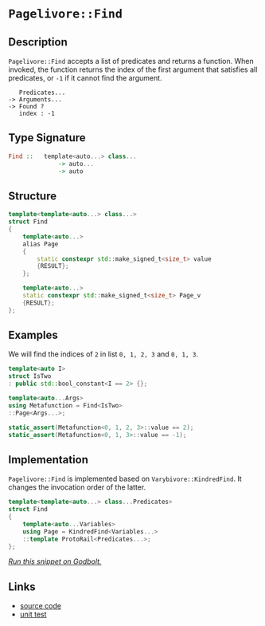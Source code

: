 <!-- Copyright 2024 Feng Mofan
SPDX-License-Identifier: Apache-2.0 -->

# `Pagelivore::Find`

## Description

`Pagelivore::Find` accepts a list of predicates and returns a function.
When invoked, the function returns the index of the first argument that satisfies all predicates, or `-1` if it cannot find the argument.

<pre><code>   Predicates...
-> Arguments...
-> Found ?
   index : -1</code></pre>

## Type Signature

```Haskell
Find ::   template<auto...> class...
              -> auto...
              -> auto
```

## Structure

```C++
template<template<auto...> class...>
struct Find
{
    template<auto...>
    alias Page
    {
        static constexpr std::make_signed_t<size_t> value
        {RESULT};
    };

    template<auto...>
    static constexpr std::make_signed_t<size_t> Page_v
    {RESULT};
};
```

## Examples

We will find the indices of `2` in list `0, 1, 2, 3` and `0, 1, 3`.

```C++
template<auto I>
struct IsTwo
: public std::bool_constant<I == 2> {};

template<auto...Args>
using Metafunction = Find<IsTwo>
::Page<Args...>;

static_assert(Metafunction<0, 1, 2, 3>::value == 2);
static_assert(Metafunction<0, 1, 3>::value == -1);
```

## Implementation

`Pagelivore::Find` is implemented based on `Varybivore::KindredFind`. It changes the invocation order of the latter.

```C++
template<template<auto...> class...Predicates>
struct Find
{
    template<auto...Variables>
    using Page = KindredFind<Variables...>
    ::template ProtoRail<Predicates...>;
};
```

[*Run this snippet on Godbolt.*](https://godbolt.org/#z:OYLghAFBqd5QCxAYwPYBMCmBRdBLAF1QCcAaPECAMzwBtMA7AQwFtMQByARg9KtQYEAysib0QXACx8BBAKoBnTAAUAHpwAMvAFYTStJg1DIApACYAQuYukl9ZATwDKjdAGFUtAK4sGIM2akrgAyeAyYAHI%2BAEaYxBIaXKQADqgKhE4MHt6%2B/oGp6Y4CoeFRLLHxXIm2mPZFDEIETMQE2T5%2BATV1mY3NBCWRMXEJSQpNLW25nWN9A2UVIwCUtqhexMjsHOYAzGHI3lgA1CbbbgQAnsmYAPoExEyECifYJhoAgjt7B5jHp8hj6CwVGerw%2B7wA9AAqaGQw4ANWa52ieAAbiR2CAANJhdDETDoABiOMOMMh4KhMMOvRaJJh4NBBEwLGSBkZJzcTC8RAAdLyQe8xsQvA5DtiGLj8UTxaCTAB2KzvQ5Kw6M5mszDs1Usphs06cnl87bYQ77JgKBS87nKPH4USMp5G0HKw6C4UEQ7W1BEABKD1oTuVcosLqajmQJoEY0wqmSxEO%2BtQhxRYi8PyDAFouHKACInYM5vMyxXKrXqzVM7W6jlc1CW54mgzmy1vYB4pmMAgOl7FpVedJGQ6%2Bui/bMe4he1BD/2nFtttiCC2Gl7bBUfWW5ldFt6lnUavU1w5E4hjflvV0isUSwk49lHk%2BO95BgNKndV1976sG7n101N3nW/E8DtTAu2fEMhRFT0fT9MCg0DHtnRDHUgIjBgoxjOMEyTFM0wQ50nzwxClRMABWKwSOzCBFkOdN6wBEAQBYJgAGsbnSYBwnQW52XSAAvG4CFPIiiIIt5hPEw48CoVD0NjQ4oDrMwADZzCUgDbV3B03DvQSjQY5NvEwRZFjAiTA3lQ48QINYGEODQ82OdctzMojaiUUyXLgqybJorMV0c3NCJE9cqI84inM3BCC0isExJLCsy1Od92QTOsjQbM1F25WdMHbBchOVPswmAQc/RHMcJyndkcryzs0uXVdosa95kv3IhDzwY8CFIeMDyETA0HFHrUt5AB5AgEDiUCBTuN1RRxG0pXQW9OrGHr%2BsG9AevGybj3qmV5TA1qzgS3cUpreqMr/K0bSAzSCqVc93SgycYKiiziKCpCwxkxkMN69qDNTY4vtElzjjI0jKOo2j0voxiWLYvAOPxbjTj4gSHoksHweVKTfujWMwokhS%2BWU1T1Lu%2B0Vq6559Jw4zifErzMGs4hbPs/yC0fL7xLcn58cG2TiCZ4TSe/cnlMp4CtI2gRlr0kAgaMkzeeElm2dsvz8ycnm4txw5%2Bck6Shb%2Bom1aIiBRbMy9FpvU4dqm/aLYkhj3wq6C6HZaXNOd/WDeVenDMOMAwBOUdM2txDVf98G4Kj8TvPZw4zGOSx5vFO3pQdianaXBPhLd07GQ916vdOH37T9gPEKD1MHIL8LAtimv%2BcbxzgyT2zI653XY/VkKY%2BZiLV3wkfnPitUzqS4uPxG790t/LKavnTssaKgcp3Kl6qpnVtctXrKQRiprQQpaF4URZE0TxBjbclYlSXJUlDmwcVaWhek9fP2Elo/skf5UnGO6J%2BDJZ7linlWeeP5GxZUriBU8T0OrSkfIdBCx154ImIHgJg0R6DTX9hvEqygmDADTNsUc99rzZzcFgnBeCQLV0DiAd2O8YIV1ujLfaJ9x4Qhfn/J%2BgC37oH/l/WKP9SSSM/mfF%2BAAVECnZREyKkSoskW5PgMH2F4I47JBobGSGvB8sUMEHgAJKINmiKUxChZEAHdUCghAIcZIXg8EoXhtEVAnhrim0MLpNwpiRzhxTvWJ8vDjHgLarWXkbxiDAAIUQw4ABZVmTAqBeE0fUcqS12TWLsQ4oxDESFkOqnEo%2BjoT4zWQsga4mU4gEAgCkpo6TMmZHZBoHqSQU49W2HTJWOEgkUJTiZGKMwwy1PNPUxpqSWkODaacDphwum9MVsrQZEcuAjNXBwZYtBOAkV4H4DgWhSCoE4G4aw1gXSrHWGmMw2weCkAIJoHZyxmIgBIpIbkGhJBcFlNsDQJENDKSUmYAAHGC/QnBJC8BYAkDpRyTlnI4LwBQIAOnPOOTs0gcBYAwEQCAVYBAXHdQoBANAzI6BxAiKwTYqgwVKXTEpSQhxgDIHDFIbkZheCASINg9Aeh%2BCCBEGIdgUgZCCEUCodQWLSC6CSLY%2B4yROA8F2fsw5LzTmcFGlyElhxUDSXpYy5lrL2VLK%2BanCAHhKX0DjDsTZvBMVaGWBAJAFLkhUrIGS91nqQDACkIEGgtBGTHkoNETVyJmDEHOCq3gkbESjWiNoAamLHkUtXqNBgtAY2yqwNELwwAOS0FoGi7gvAsBMSMOIXNnUU2ohApq6MA0uSbEeWERkezZW0DwNEe40aPBYE1XcPAcKy2kBRHETxShsxMkMMAbtRgXnLCoAYeJcI8CYFsaNK4RzHlCuEKIcQ4r91SrUJq%2BV%2Bg50oEuZYfQPa0WQGWKgAxmRS3pgBOHUwlhrBmCRRO4g/KG2Pq6HW5wEBXCTD8EkEIYRBjlGGEkAoGQBCQb0Eh%2BocwhiVBA3MgQ1JWieHaHoOwoGGjAMw/B7DMwJiEdyKMcjsH5gIeWAoG5GwJBqo4Ac0giLeDIsOEaplLK2UcotfJXAhASBpweYsR1S7liTSYFgeIVFSDvMkNsbkABObYspJA/LMJIJSGhAVKS01CjgMLSBwoedyJSXAlJgq02ChznyuAkR00pHjmrkWovRU8pdOL8WusJbqrk5BKA%2BttTStgnBmgsBRLKdMTAMoDi4Fp7kXBvk8vwHyvAAqkj7pFUe6QJ6lBntlboQIiqmDKrLZx7jvGtUcB1cSrk%2BrpLxcS8l1LJV0uZe%2BfJa1HrbXSbMLJgLWKXVutQDauIEXyWzZG8MLrSXTRGHS1UPgdAQ1oogOG2V8bo2xtIEd84ibk0OBO%2Bmjsmbs2arzQWotJaTsVrndWk5%2BA8RzInaWk5TbkAtpO%2B22omru29sRAOzYJzh2jsef%2BqdmAZ2VvncVQLK7SEKHXZu7djATtFcPWK0rshT0ypOVVy9i6v1WFveDh9qnn31DfR%2Bih1Of1/riIB%2BnLHaikZcOKVD0HxQUYWIhtIyGsi0agykcXGHGNYeI7z3DZG%2BiC5w/UfDIuEO2GAWr6j/R5eUY4ysNY7HNkWcaz5zg8ZiAJaSyl9bfWMtZY0OJ3LUn7UTada80ginlOUE41ZmzGWfmyg87Kf5khDPMqSE13zth/Pe5dcFpARKSULai9S2lcXbcmpYAoFE4YUT9fVGMHLkn%2BWCtkMVonEr5DlbJzoEA2xSA1bq6qi3GrZXIta3qg1NuWB54L0Xkvml3RWqW566T2wveBZC5nr1kXJ%2B2qVsgZIyRrjF609cUvBBam59KztqaYaI1hERCds7F2U3XdmxmrNObPuYHzYWsQL2x1vardD8ttafsNtlQDoHMdEHTtE5cHPtc4KHIdbBOHXgBHNIJHWdKtNHKbPgVdLHDdLdHdfHavQnCQYnSVBvc9ZvSnYwG9GwOneAJ9F9SMTgcEeiNnSwX9Pjf9LnSg9XTIfndwKXPQGDUoBXMXQoTINXdDTILXKjJXDXXXbg0YCQnoBjPgo3ejVXaQnXWYQ3UXFjNjMVBrLvJFa3eLIfQvJMUfe0cfCTPlaTB1SbZ1BTTAJTYYVTTtIPfwDLbYbYEiIFX5EzNw2URzbzbvTgPzDFeTNTEASQEibTEiMFZSLTSQLTf5XTLgFvTtbYXQvjQI6wn3TtblfwvQlFTI4ycdKaDgyQIAA)

## Links

- [source code](../../../../conceptrodon/pagelivore/find.hpp)
- [unit test](../../../../tests/unit/metafunctions/pagelivore/find.test.hpp)
